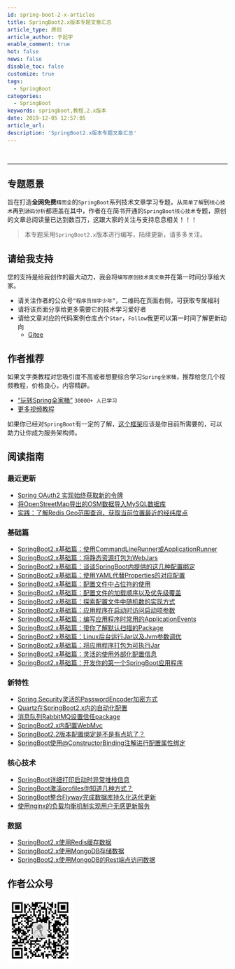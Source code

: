 ```yaml
---
id: spring-boot-2-x-articles
title: SpringBoot2.x版本专题文章汇总
article_type: 原创
article_author: 于起宇
enable_comment: true
hot: false
news: false
disable_toc: false
customize: true
tags:
  - SpringBoot
categories:
  - SpringBoot
keywords: springboot,教程,2.x版本
date: 2019-12-05 12:57:05
article_url:
description: 'SpringBoot2.x版本专题文章汇总'
---
```


<br/>
<hr/>


## 专题愿景

旨在打造**全网免费**`精而全`的`SpringBoot`系列技术文章学习专题，从`简单了解`到`核心技术`再到`源码分析`都涵盖在其中，作者在在简书开通的`SpringBoot核心技术`专题，原创的文章总阅读量已达到数百万，这跟大家的关注与支持息息相关！！！

<!--more-->

> 本专题采用`SpringBoot2.x`版本进行编写，陆续更新，请多多关注。

## 请给我支持

您的支持是给我创作的最大动力，我会将`编写原创技术类文章`并在第一时间分享给大家。

- 请关注作者的公众号`“程序员恒宇少年”`，二维码在页面右侧，可获取专属福利
- 请将该页面分享给更多需要它的技术学习爱好者
- 请给文章对应的代码案例仓库点个`Star`，`Follow`我更可以第一时间了解更新动向
  - [Gitee](https://gitee.com/hengboy/spring-boot-chapter)



## 作者推荐

如果文字类教程对您吸引度不高或者想要综合学习`Spring全家桶`，推荐给您几个视频教程，价格良心，内容精辟。

- [“玩转Spring全家桶”](https://time.geekbang.org/course/intro/100023501?code=Bb0kYvkF8opyRcznUfl1msqTIMJ1AY-kgBEfuR9N4nw%3D)  `30000+ 人已学习`
- [更多视频教程](/geektime)

如果你已经对`SpringBoot`有一定的了解，[这个框架](/apiboot-all-articles.html)应该是你目前所需要的，可以助力让你成为服务架构师。


## 阅读指南

###  最近更新
- [Spring OAuth2 实现始终获取新的令牌](https://blog.yuqiyu.com/oauth2-always-create-token.html)
- [将OpenStreetMap导出的OSM数据导入MySQL数据库](https://blog.yuqiyu.com/import-osm-data-into-mysql.html)
- [实践：了解Redis Geo范围查询，获取当前位置最近的经纬度点](https://blog.yuqiyu.com/redis-geo-practice.html)

### 基础篇
- [SpringBoot2.x基础篇：使用CommandLineRunner或ApplicationRunner](https://blog.yuqiyu.com/spring-boot-basic-use-commandlinerunner-or-applicationrunner.html)
- [SpringBoot2.x基础篇：将静态资源打包为WebJars](https://blog.yuqiyu.com/spring-boot-basic-packaging-webjars.html)
- [SpringBoot2.x基础篇：谈谈SpringBoot内提供的这几种配置绑定](https://blog.yuqiyu.com/spring-boot-basic-configure-binding-away.html)
- [SpringBoot2.x基础篇：使用YAML代替Properties的对应配置](https://blog.yuqiyu.com/spring-boot-basic-using-yaml-instead-of-properties.html)
- [SpringBoot2.x基础篇：配置文件中占位符的使用](https://blog.yuqiyu.com/spring-boot-basic-placeholders-in-config-file.html)
- [SpringBoot2.x基础篇：配置文件的加载顺序以及优先级覆盖](https://blog.yuqiyu.com/spring-boot-basic-load-order-of-config-files.html)
- [SpringBoot2.x基础篇：探索配置文件中随机数的实现方式](https://blog.yuqiyu.com/spring-boot-basic-configuring-random-values.html)
- [SpringBoot2.x基础篇：应用程序在启动时访问启动项参数](https://blog.yuqiyu.com/spring-boot-basic-accessing-application-arguments.html)
- [SpringBoot2.x基础篇：编写应用程序时常用的ApplicationEvents](https://blog.yuqiyu.com/spring-boot-basic-events-and-listeners.html)
- [SpringBoot2.x基础篇：带你了解默认扫描的Package](https://blog.yuqiyu.com/spring-boot-basic-default-scan-package.html)
- [SpringBoot2.x基础篇：Linux后台运行Jar以及Jvm参数调优](https://blog.yuqiyu.com/spring-boot-basic-back-run-jar.html)
- [SpringBoot2.x基础篇：将应用程序打包为可执行Jar](https://blog.yuqiyu.com/spring-boot-basic-packaging-executable-jar.html)
- [SpringBoot2.x基础篇：灵活的使用外部化配置信息](https://blog.yuqiyu.com/spring-boot-basic-externalized-configuration.html)
- [SpringBoot2.x基础篇：开发你的第一个SpringBoot应用程序](https://blog.yuqiyu.com/spring-boot-basic-developing-first-application.html)


### 新特性

- [Spring Security灵活的PasswordEncoder加密方式](/spring-security-flexible-password-encoder.html)
- [Quartz在SpringBoot2.x内的自动化配置](/quartz-springboot2-starter.html)
- [消息队列RabbitMQ设置信任package](/rabbitmq-trust-package.html)
- [SpringBoot2.x内配置WebMvc](/springboot-mvc-configurer.html)
- [SpringBoot2.2版本配置绑定是不是有点坑了？](/springboot2.2-configuration-binding-bit-pitted.html)
- [SpringBoot使用@ConstructorBinding注解进行配置属性绑定](/springboot-constructor-binding-properties.html)

### 核心技术

- [SpringBoot详细打印启动时异常堆栈信息](/springboot-failure-analyzer.html)
- [SpringBoot激活profiles你知道几种方式？](/several_ways_to_activate_springboot_profiles.html)
- [SpringBoot整合Flyway完成数据库持久化迭代更新](/springboot-integration-using-flyway.html)
- [使用nginx的负载均衡机制实现用户无感更新服务](/use-nginx-loadbalance-upgrade-service.html)


### 数据

- [SpringBoot2.x使用Redis缓存数据](/redis-springboot2-starter.html)
- [SpringBoot2.x使用MongoDB存储数据](/mongodb-springboot2-starter.html)
- [SpringBoot2.x使用MongoDB的Rest端点访问数据](/mongodb-springboot2-rest.html)


## 作者公众号

  <img src="/images/mp.jpg" width="150"/>
